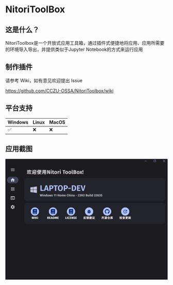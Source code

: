 # NitoriToolBox

## 这是什么？

NitoriToolbox是一个开放式应用工具箱，通过插件式便捷地将应用、应用所需要的环境导入导出，并提供类似于Jupyter Notebook的方式来运行应用

## 制作插件

请参考 Wiki，如有意见欢迎提出 Issue

https://github.com/CCZU-OSSA/NitoriToolbox/wiki

## 平台支持

|Windows|Linux|MacOS|
|--|--|---|
|✅|❌|❌|

## 应用截图

![DEMO](https://raw.githubusercontent.com/CCZU-OSSA/NitoriToolbox/main/doc/screenshot.jpg)